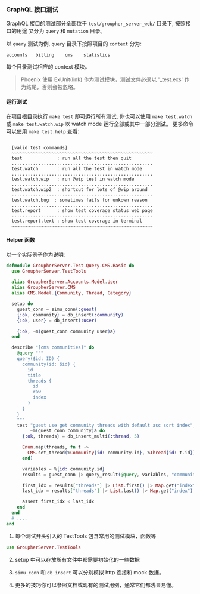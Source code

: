 
### GraphQL 接口测试

GraphQL 接口的测试部分全部位于 `test/groupher_server_web/` 目录下, 按照接口的用途
又分为 `query` 和 `mutation` 目录。

以 `query` 测试为例, `query` 目录下按照项目的 `context` 分为: 

```text
accounts   billing    cms    statistics
```

每个目录测试相应的 context 模块。

> Phoenix 使用 ExUnit(link) 作为测试模块，测试文件必须以 '_test.exs' 作为结尾，否则会被忽略。

#### 运行测试

在项目根目录执行 `make test` 即可运行所有测试, 你也可以使用 `make test.watch` 或
`make test.watch.wip` 以 watch mode 运行全部或其中一部分测试。 更多命令可以使用
`make test.help` 查看: 

```text

  [valid test commands]
  ~~~~~~~~~~~~~~~~~~~~~~~~~~~~~~~~~~~~~~~~~~~~~~~~~~~~~
  test             : run all the test then quit
  .....................................................
  test.watch       : run all the test in watch mode
  .....................................................
  test.watch.wip   : run @wip test in watch mode
  .....................................................
  test.watch.wip2  : shortcut for lots of @wip around
  .....................................................
  test.watch.bug  : sometimes fails for unkown reason
  .....................................................
  test.report      : show test coverage status web page
  .....................................................
  test.report.text : show test coverage in terminal
  ~~~~~~~~~~~~~~~~~~~~~~~~~~~~~~~~~~~~~~~~~~~~~~~~~~~~~

```

#### Helper 函数

以一个实际例子作为说明: 

```elixir
defmodule GroupherServer.Test.Query.CMS.Basic do
  use GroupherServer.TestTools

  alias GroupherServer.Accounts.Model.User
  alias GroupherServer.CMS
  alias CMS.Model.{Community, Thread, Category}

  setup do
    guest_conn = simu_conn(:guest)
    {:ok, community} = db_insert(:community)
    {:ok, user} = db_insert(:user)

    {:ok, ~m(guest_conn community user)a}
  end

  describe "[cms communities]" do
    @query """
    query($id: ID) {
      community(id: $id) {
        id
        title
        threads {
          id
          raw
          index
        }
      }
    }
    """
    test "guest use get community threads with default asc sort index",
         ~m(guest_conn community)a do
      {:ok, threads} = db_insert_multi(:thread, 5)

      Enum.map(threads, fn t ->
        CMS.set_thread(%Community{id: community.id}, %Thread{id: t.id})
      end)

      variables = %{id: community.id}
      results = guest_conn |> query_result(@query, variables, "community")

      first_idx = results["threads"] |> List.first() |> Map.get("index")
      last_idx = results["threads"] |> List.last() |> Map.get("index")

      assert first_idx < last_idx
    end
  end
  # ....
end
```

1. 每个测试开头引入的 TestTools 包含常用的测试模块，函数等

```elixir
use GroupherServer.TestTools
```

2. setup 中可以存放所有文件中都需要初始化的一些数据

3. `simu_conn` 和 `db_insert` 可以分别模拟 http 连接和 mock 数据。

4. 更多的技巧你可以参照文档或现有的测试用例，通常它们都浅显易懂。



